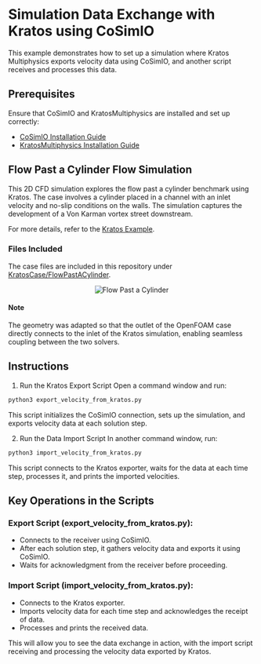 # Simulation Data Exchange with Kratos using CoSimIO
This example demonstrates how to set up a simulation where Kratos Multiphysics exports velocity data using CoSimIO, and another script receives and processes this data.

## Prerequisites
Ensure that CoSimIO and KratosMultiphysics are installed and set up correctly:

- [CoSimIO Installation Guide](https://kratosmultiphysics.github.io/CoSimIO/tutorials/python/integration_co_sim_io.html)
- [KratosMultiphysics Installation Guide](https://github.com/KratosMultiphysics/Kratos/blob/master/INSTALL.md)

## Flow Past a Cylinder Flow Simulation

This 2D CFD simulation explores the flow past a cylinder benchmark using Kratos. The case involves a cylinder placed in a channel with an inlet velocity and no-slip conditions on the walls. The simulation captures the development of a Von Karman vortex street downstream.

For more details, refer to the [Kratos Example](https://github.com/KratosMultiphysics/Examples/blob/master/fluid_dynamics/validation/body_fitted_cylinder_100Re/README.md).

### Files Included

The case files are included in this repository under [KratosCase/FlowPastACylinder](../KratosCase/FlowPastACylinder.gid).

<div style="text-align: center;">
  <img src="media/flow_past_cylinder.gif" alt="Flow Past a Cylinder" />
</div>

#### Note
The geometry was adapted so that the outlet of the OpenFOAM case directly connects to the inlet of the Kratos simulation, enabling seamless coupling between the two solvers.

## Instructions
1. Run the Kratos Export Script
Open a command window and run:

```bash
python3 export_velocity_from_kratos.py
```

This script initializes the CoSimIO connection, sets up the simulation, and exports velocity data at each solution step.

2. Run the Data Import Script
In another command window, run:

```bash
python3 import_velocity_from_kratos.py
```

This script connects to the Kratos exporter, waits for the data at each time step, processes it, and prints the imported velocities.

## Key Operations in the Scripts
### Export Script (export_velocity_from_kratos.py):

- Connects to the receiver using CoSimIO.
- After each solution step, it gathers velocity data and exports it using CoSimIO.
- Waits for acknowledgment from the receiver before proceeding.

### Import Script (import_velocity_from_kratos.py):

- Connects to the Kratos exporter.
- Imports velocity data for each time step and acknowledges the receipt of data.
- Processes and prints the received data.

This will allow you to see the data exchange in action, with the import script receiving and processing the velocity data exported by Kratos.
